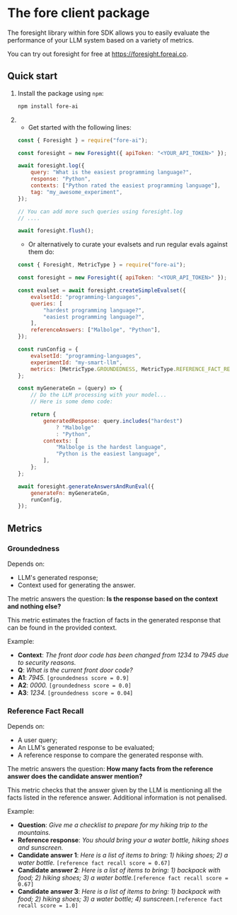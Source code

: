 # The fore client package

The foresight library within fore SDK allows you to easily evaluate the
performance of your LLM system based on a variety of metrics.

You can try out foresight for free at https://foresight.foreai.co.

## Quick start

1.  Install the package using `npm`:

    ```bash
    npm install fore-ai
    ```

2.  -   Get started with the following lines:

    ```javascript
    const { Foresight } = require("fore-ai");

    const foresight = new Foresight({ apiToken: "<YOUR_API_TOKEN>" });

    await foresight.log({
    	query: "What is the easiest programming language?",
    	response: "Python",
    	contexts: ["Python rated the easiest programming language"],
    	tag: "my_awesome_experiment",
    });

    // You can add more such queries using foresight.log
    // ....

    await foresight.flush();
    ```

    -   Or alternatively to curate your evalsets and run regular evals against them do:

    ```javascript
    const { Foresight, MetricType } = require("fore-ai");

    const foresight = new Foresight({ apiToken: "<YOUR_API_TOKEN>" });

    const evalset = await foresight.createSimpleEvalset({
    	evalsetId: "programming-languages",
    	queries: [
    		"hardest programming language?",
    		"easiest programming language?",
    	],
    	referenceAnswers: ["Malbolge", "Python"],
    });

    const runConfig = {
    	evalsetId: "programming-languages",
    	experimentId: "my-smart-llm",
    	metrics: [MetricType.GROUNDEDNESS, MetricType.REFERENCE_FACT_RECALL],
    };

    const myGenerateGn = (query) => {
    	// Do the LLM processing with your model...
    	// Here is some demo code:

    	return {
    		generatedResponse: query.includes("hardest")
    			? "Malbolge"
    			: "Python",
    		contexts: [
    			"Malbolge is the hardest language",
    			"Python is the easiest language",
    		],
    	};
    };

    await foresight.generateAnswersAndRunEval({
    	generateFn: myGenerateGn,
    	runConfig,
    });
    ```

## Metrics

### Groundedness

Depends on:

-   LLM's generated response;
-   Context used for generating the answer.

The metric answers the question: **Is the response based on the context and
nothing else?**

This metric estimates the fraction of facts in the generated response that can
be found in the provided context.

Example:

-   **Context**: _The front door code has been changed from 1234 to 7945 due to
    security reasons._
-   **Q**: _What is the current front door code?_
-   **A1**: _7945._ `[groundedness score = 0.9]`
-   **A2**: _0000._ `[groundedness score = 0.0]`
-   **A3**: _1234._ `[groundedness score = 0.04]`

### Reference Fact Recall

Depends on:
- A user query;
- An LLM's generated response to be evaluated;
- A reference response to compare the generated response with.

The metric answers the question: **How many facts from the reference answer does
the candidate answer mention?**

This metric checks that the answer given by the LLM is mentioning all the facts
listed in the reference answer. Additional information is not penalised.

Example:
- **Question**: *Give me a checklist to prepare for my hiking trip to the mountains.*
- **Reference response**: *You should bring your a water bottle, hiking shoes and sunscreen.* 
- **Candidate answer 1**: *Here is a list of items to bring: 1) hiking shoes; 2) a water bottle.* `[reference fact recall score = 0.67]`
- **Candidate answer 2**: *Here is a list of items to bring: 1) backpack with food; 2) hiking shoes; 3) a water bottle.*`[reference fact recall score = 0.67]`
- **Candidate answer 3**: *Here is a list of items to bring: 1) backpack with food; 2) hiking shoes; 3) a water bottle; 4) sunscreen.*`[reference fact recall score = 1.0]`
